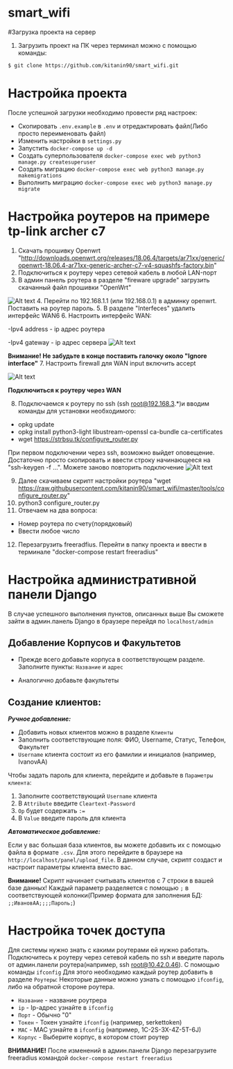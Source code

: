 # smart_wifi

#Загрузка проекта на сервер
1. Загрузить проект на ПК через терминал можно с помощью команды:
```sh
$ git clone https://github.com/kitanin90/smart_wifi.git
```

# Настройка проекта
После успешной загрузки необходимо провести ряд настроек:
* Скопировать `.env.example` в `.env` и отредактировать файл(Либо просто переименовать файл)
* Изменить настройки в `settings.py`
* Запустить `docker-compose up -d`
* Создать суперпользователя `docker-compose exec web python3 manage.py createsuperuser`
* Создать миграцию `docker-compose exec web python3 manage.py makemigrations`
* Выполнить миграцию `docker-compose exec web python3 manage.py migrate`


# Настройка роутеров на примере tp-link archer c7
1. Скачать прошивку Openwrt "http://downloads.openwrt.org/releases/18.06.4/targets/ar71xx/generic/openwrt-18.06.4-ar71xx-generic-archer-c7-v4-squashfs-factory.bin"
2. Подключиться к роутеру через сетевой кабель в любой LAN-порт
3. В админ панель роутера в разделе "fireware upgrade" загрузить скачанный файл прошивки "OpenWrt"

![Alt text](img/img1.jpg?raw=true "Title")
4. Перейти по 192.168.1.1 (или 192.168.0.1) в админку openwrt. Поставить на роутер пароль.
5. В разделе "Interfeces" удалить интерфейс WAN6
6. Настроить интерфейс WAN:

-Ipv4 address - ip адрес роутера

-Ipv4 gateway - ip адрес сервера
![Alt text](img/img2.jpg?raw=true "Title")

**Внимание! Не забудьте в конце поставить галочку около "Ignore interface"**
7. Настроить firewall для WAN input включить accept

![Alt text](img/firewall.png?raw=true "Title")


**Подключиться к роутеру через WAN**

8. Подключаемся к роутеру по ssh (ssh root@192.168.3.*)и вводим команды для установки необходимого:
 - opkg update
 - opkg install python3-light libustream-openssl ca-bundle ca-certificates
 - wget https://strbsu.tk/configure_router.py

При первом подключении через ssh, возможно выйдет оповещение. Достаточно просто скопировать и ввести строку начинающееся на "ssh-keygen -f ...". Можете заново повторить подключение
![Alt text](img/img3.jpg?raw=true "Title")

9. Далее скачиваем скрипт настройки роутера "wget https://raw.githubusercontent.com/kitanin90/smart_wifi/master/tools/configure_router.py"
10. python3 configure_router.py 
11. Отвечаем на два вопроса:
 - Номер роутера по счету(порядковый)
 - Ввести любое число
12. Перезагрузить freeradfius. Перейти в папку проекта и ввести в терминале "docker-compose restart freeradius"


# Настройка административной панели Django
В случае успешного выполнения пунктов, описанных выше Вы сможете зайти в админ.панель Django в браузере перейдя по `localhost/admin`

##    Добавление Корпусов и Факультетов
* Прежде всего добавьте корпуса в соответствующем разделе.
Заполните пункты: `Название` и `адрес`

* Аналогично добавьте факультеты

##  Создание клиентов:
***Ручное добавление:***
* Добавить новых клиентов можно в разделе `Клиенты`
* Заполнить соответствующие поля: ФИО, Username, Статус, Телефон, Факультет
* `Username` клиента состоит из его фамилии и инициалов (например, IvanovAA)

Чтобы задать пароль для клиента, перейдите и добавьте в `Параметры клиента`:
1. Заполните соответствующий `Username` клиента
2. В `Attribute` введите `Cleartext-Password`
3. `Op` будет содержать `:=`
4. В `Value` введите пароль для клиента

***Автоматическое добавление:***

Если у вас большая база клиентов, вы можете добавить их с помощью файла в формате `.csv`. Для этого перейдите в браузере на `http://localhost/panel/upload_file`.
В данном случае, скрипт создаст и настроит параметры клиента вместо вас.

**Внимание!** 
Скрипт начинает считывать клиентов с 7 строки в вашей базе данных! Каждый параметр разделяется с помощью `;` в соответствующей колонки(Пример формата для заполнения БД: `;;ИвановАА;;;;Пароль;`)


# Настройка точек доступа
Для системы нужно знать с какими роутерами ей нужно работать.
Подключитесь к роутеру через сетевой кабель по ssh и введите пароль от админ.панели роутера(например, ssh root@10.42.0.46). С помощью команды `ifconfig`
Для этого необходимо каждый роутер добавить в разделе `Роутеры`:
Некоторые данные можно узнать с помощью `ifconfig`, либо на обратной стороне роутера.
 * `Название`  - название роутрера
 * `ip`  - Ip-адрес узнайте в `ifconfig` 
 * `Порт`  - Обычно "0"
 * `Токен`  - Токен узнайте `ifconfig` (например, serkettoken)
 * `MAC`  - MAC узнайте в `ifconfig` (например, 1C-2S-3X-4Z-5T-6J)
 * `Корпус`  - Выберите корпус, в котором стоит роутер

**ВНИМАНИЕ!** После изменений в админ.панели Django перезагрузите freeradius командой `docker-compose restart freeradius`

